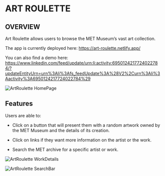 
# ART ROULETTE

## OVERVIEW

Art Roulette allows users to browse the MET Museum’s vast art collection.

The app is currently deployed here: https://art-roulette.netlify.app/

You can also find a demo here: https://www.linkedin.com/feed/update/urn:li:activity:6950124217724022784/?updateEntityUrn=urn%3Ali%3Afs_feedUpdate%3A%28V2%2Curn%3Ali%3Aactivity%3A6950124217724022784%29

![ArtRoulette  HomePage](https://user-images.githubusercontent.com/79528112/189639964-e13992bb-75c3-4680-8d76-56ce53b45556.JPG)

## Features

Users are able to:

- Click on a button that will present them with a random artwork owned by the MET Museum and the details of its creation.

- Click on links if they want more information on the artist or the work.

- Search the MET archive for a specific artist or work.

![ArtRoulette  WorkDetails](https://user-images.githubusercontent.com/79528112/189640222-14dba354-adcb-4eb7-a4b6-7278a277e569.JPG)

![ArtRoulette  SearchBar](https://user-images.githubusercontent.com/79528112/189640235-92f21632-9099-477e-8154-19ee08da75e8.JPG)







